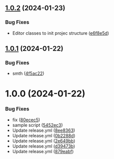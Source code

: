 ## [1.0.2](https://github.com/szejkerek/com.szejkerek.gordonessentials/compare/v1.0.1...v1.0.2) (2024-01-23)


### Bug Fixes

* Editor classes to init projec structure ([e6f8e5d](https://github.com/szejkerek/com.szejkerek.gordonessentials/commit/e6f8e5db0e2a7e45d39a678cd04c665ec412f7c0))

## [1.0.1](https://github.com/szejkerek/com.szejkerek.gordonessentials/compare/v1.0.0...v1.0.1) (2024-01-22)


### Bug Fixes

* smth ([4f5ac22](https://github.com/szejkerek/com.szejkerek.gordonessentials/commit/4f5ac227727f12e1f427a8b574ef4cad23445f8d))

# 1.0.0 (2024-01-22)


### Bug Fixes

* fix ([80ecec5](https://github.com/szejkerek/com.szejkerek.gordonessentials/commit/80ecec5c825a910e1822c51d2edca8758395ade1))
* sample script ([5452ec3](https://github.com/szejkerek/com.szejkerek.gordonessentials/commit/5452ec30cdbde8407f0ece255c1ccb3d29e7fa88))
* Update release.yml ([8ee8363](https://github.com/szejkerek/com.szejkerek.gordonessentials/commit/8ee8363d8f20e094094c0bd366ab868c05564f64))
* Update release.yml ([0b2288d](https://github.com/szejkerek/com.szejkerek.gordonessentials/commit/0b2288d03062decd217913d7bc4b40ccb6a81f49))
* Update release.yml ([2e649bb](https://github.com/szejkerek/com.szejkerek.gordonessentials/commit/2e649bbfd2c7a3181e3c17ec474bee4b9b3c62e1))
* Update release.yml ([d39473b](https://github.com/szejkerek/com.szejkerek.gordonessentials/commit/d39473bae4a8ef5f9af9a43499091c047d8ea7da))
* Update release.yml ([879eabf](https://github.com/szejkerek/com.szejkerek.gordonessentials/commit/879eabf64c2c90c7b47dae499c8c221bd63c5717))
